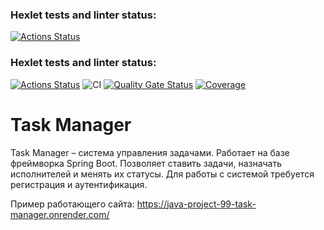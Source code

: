 ### Hexlet tests and linter status:
[![Actions Status](https://github.com/ElsaAkhmatyanova/java-project-99/actions/workflows/hexlet-check.yml/badge.svg)](https://github.com/ElsaAkhmatyanova/java-project-99/actions)

### Hexlet tests and linter status:

[![Actions Status](https://github.com/ElsaAkhmatyanova/java-project-99/actions/workflows/hexlet-check.yml/badge.svg)](https://github.com/ElsaAkhmatyanova/java-project-99/actions)
![CI](https://github.com/ElsaAkhmatyanova/java-project-99/actions/workflows/ci.yml/badge.svg)
[![Quality Gate Status](https://sonarcloud.io/api/project_badges/measure?project=ElsaAkhmatyanova_java-project-99&metric=alert_status)](https://sonarcloud.io/summary/new_code?id=ElsaAkhmatyanova_java-project-99)
[![Coverage](https://sonarcloud.io/api/project_badges/measure?project=ElsaAkhmatyanova_java-project-99&metric=coverage)](https://sonarcloud.io/summary/new_code?id=ElsaAkhmatyanova_java-project-99)

# Task Manager
Task Manager – система управления задачами. Работает на базе фреймворка Spring Boot. Позволяет ставить задачи, назначать исполнителей и менять их статусы. Для работы с системой требуется регистрация и аутентификация.

Пример работающего сайта: https://java-project-99-task-manager.onrender.com/
